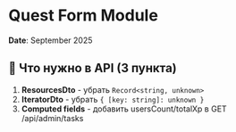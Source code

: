 # Quest Form Module

**Date**: September 2025

## 🎯 **Что нужно в API (3 пункта)**

1. **ResourcesDto** - убрать `Record<string, unknown>`
2. **IteratorDto** - убрать `{ [key: string]: unknown }`
3. **Computed fields** - добавить usersCount/totalXp в GET /api/admin/tasks
